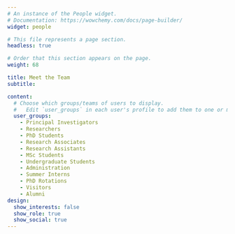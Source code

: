 ```yaml
---
# An instance of the People widget.
# Documentation: https://wowchemy.com/docs/page-builder/
widget: people

# This file represents a page section.
headless: true

# Order that this section appears on the page.
weight: 68

title: Meet the Team
subtitle:

content:
  # Choose which groups/teams of users to display.
  #   Edit `user_groups` in each user's profile to add them to one or more of these groups.
  user_groups:
    - Principal Investigators
    - Researchers
    - PhD Students
    - Research Associates
    - Research Assistants
    - MSc Students
    - Undergraduate Students
    - Administration
    - Summer Interns
    - PhD Rotations
    - Visitors
    - Alumni
design:
  show_interests: false
  show_role: true
  show_social: true
---
```

